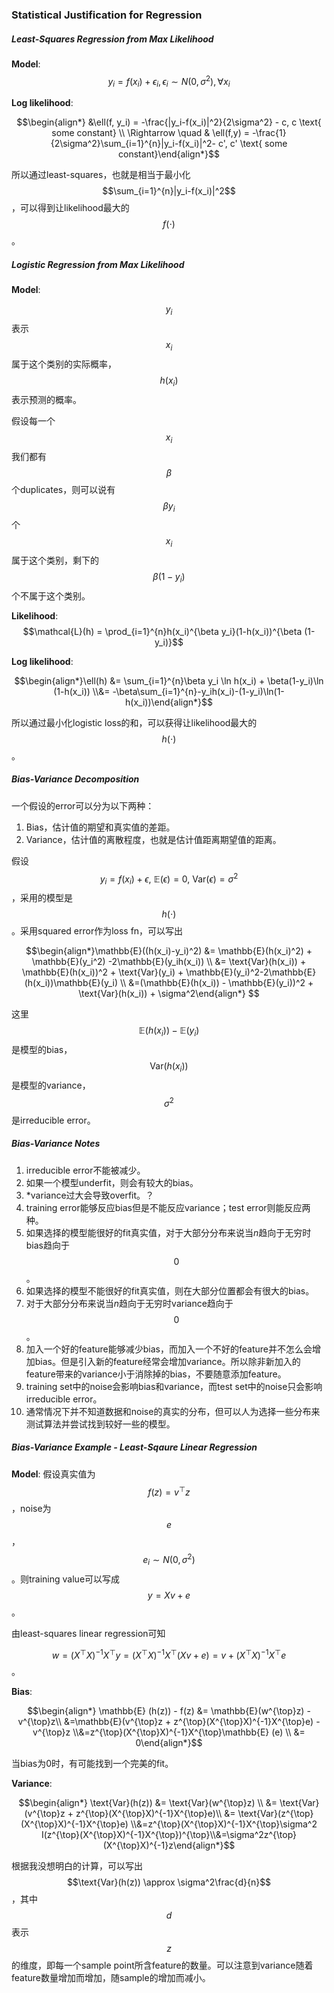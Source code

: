 ### Statistical Justification for Regression

##### Least-Squares Regression from Max Likelihood

**Model**: $$y_i = f(x_i) + \epsilon_i, \epsilon_i \sim N(0, \sigma^2), \forall x_i$$

**Log likelihood**:

$$\begin{align*} &\ell(f, y_i) = -\frac{|y_i-f(x_i)|^2}{2\sigma^2} - c, c \text{ some constant} \\ \Rightarrow \quad & \ell(f,y) = -\frac{1}{2\sigma^2}\sum_{i=1}^{n}|y_i-f(x_i)|^2- c', c' \text{ some constant}\end{align*}$$

所以通过least-squares，也就是相当于最小化$$\sum_{i=1}^{n}|y_i-f(x_i)|^2$$，可以得到让likelihood最大的$$f(\cdot)$$。

##### Logistic Regression from Max Likelihood

**Model**:

$$y_i$$表示$$x_i$$属于这个类别的实际概率，$$h(x_i)$$表示预测的概率。

假设每一个$$x_i$$我们都有$$\beta$$个duplicates，则可以说有$$\beta y_i$$个$$x_i$$属于这个类别，剩下的$$\beta (1-y_i)$$个不属于这个类别。

**Likelihood**: $$\mathcal{L}(h) = \prod_{i=1}^{n}h(x_i)^{\beta y_i}(1-h(x_i))^{\beta (1-y_i)}$$

**Log likelihood**:

$$\begin{align*}\ell(h) &= \sum_{i=1}^{n}\beta y_i \ln h(x_i) + \beta(1-y_i)\ln (1-h(x_i)) \\&= -\beta\sum_{i=1}^{n}-y_ih(x_i)-(1-y_i)\ln(1-h(x_i))\end{align*}$$

所以通过最小化logistic loss的和，可以获得让likelihood最大的$$h(\cdot)$$。

##### Bias-Variance Decomposition

一个假设的error可以分为以下两种：

1. Bias，估计值的期望和真实值的差距。
2. Variance，估计值的离散程度，也就是估计值距离期望值的距离。

假设$$y_i = f(x_i) + \epsilon, \ \mathbb{E}(\epsilon) = 0, \ \text{Var}(\epsilon) = \sigma^2$$，采用的模型是$$h(\cdot)$$。采用squared error作为loss fn，可以写出

$$\begin{align*}\mathbb{E}((h(x_i)-y_i)^2) &= \mathbb{E}(h(x_i)^2) + \mathbb{E}(y_i^2) -2\mathbb{E}(y_ih(x_i)) \\ &= \text{Var}(h(x_i)) + \mathbb{E}(h(x_i))^2 + \text{Var}(y_i) + \mathbb{E}(y_i)^2-2\mathbb{E}(h(x_i))\mathbb{E}(y_i) \\ &=(\mathbb{E}(h(x_i)) - \mathbb{E}(y_i))^2 + \text{Var}(h(x_i)) + \sigma^2\end{align*} $$

这里$$\mathbb{E}(h(x_i)) - \mathbb{E}(y_i)$$是模型的bias，$$\text{Var}(h(x_i))$$是模型的variance，$$\sigma^2$$是irreducible error。

##### Bias-Variance Notes

1. irreducible error不能被减少。
2. 如果一个模型underfit，则会有较大的bias。
3. \*variance过大会导致overfit。？
4. training error能够反应bias但是不能反应variance；test error则能反应两种。
5. 如果选择的模型能很好的fit真实值，对于大部分分布来说当$n$趋向于无穷时bias趋向于$$0$$。
6. 如果选择的模型不能很好的fit真实值，则在大部分位置都会有很大的bias。
7. 对于大部分分布来说当$n$趋向于无穷时variance趋向于$$0$$。
8. 加入一个好的feature能够减少bias，而加入一个不好的feature并不怎么会增加bias。但是引入新的feature经常会增加variance。所以除非新加入的feature带来的variance小于消除掉的bias，不要随意添加feature。
9. training set中的noise会影响bias和variance，而test set中的noise只会影响irreducible error。
10. 通常情况下并不知道数据和noise的真实的分布，但可以人为选择一些分布来测试算法并尝试找到较好一些的模型。

##### Bias-Variance Example - Least-Sqaure Linear Regression

**Model**: 假设真实值为$$f(z) = v^{\top}z$$，noise为$$e$$，$$e_i \sim N(0, \sigma^2)$$。则training value可以写成$$y = Xv  + e$$。

由least-squares linear regression可知

$$w = (X^{\top}X)^{-1}X^{\top}y =  (X^{\top}X)^{-1}X^{\top}(Xv+e) = v + (X^{\top}X)^{-1}X^{\top}e$$。

**Bias**:

$$\begin{align*} \mathbb{E} (h(z)) - f(z) &= \mathbb{E}(w^{\top}z) - v^{\top}z\\ &=\mathbb{E}(v^{\top}z + z^{\top}(X^{\top}X)^{-1}X^{\top}e) - v^{\top}z \\&=z^{\top}(X^{\top}X)^{-1}X^{\top}\mathbb{E} (e) \\ &= 0\end{align*}$$

当bias为0时，有可能找到一个完美的fit。

**Variance**:

$$\begin{align*} \text{Var}(h(z)) &= \text{Var}(w^{\top}z) \\ &= \text{Var}(v^{\top}z + z^{\top}(X^{\top}X)^{-1}X^{\top}e)\\ &= \text{Var}(z^{\top}(X^{\top}X)^{-1}X^{\top}e) \\&=z^{\top}(X^{\top}X)^{-1}X^{\top}\sigma^2 I(z^{\top}(X^{\top}X)^{-1}X^{\top})^{\top}\\&=\sigma^2z^{\top}(X^{\top}X)^{-1}z\end{align*}$$

根据我没想明白的计算，可以写出$$\text{Var}(h(z)) \approx \sigma^2\frac{d}{n}$$，其中$$d$$表示$$z$$的维度，即每一个sample point所含feature的数量。可以注意到variance随着feature数量增加而增加，随sample的增加而减小。

